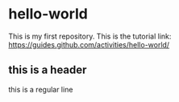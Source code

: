 # hello-world

This is my first repository.
This is the tutorial link: https://guides.github.com/activities/hello-world/

## this is a header

this is a regular line
